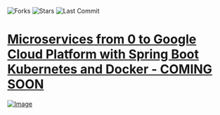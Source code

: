
![Forks](https://img.shields.io/github/forks/leandrocgsi/erudio-microservices)
![Stars](https://img.shields.io/github/stars/leandrocgsi/erudio-microservices)
![Last Commit](https://img.shields.io/github/last-commit/leandrocgsi/erudio-microservices)

# [Microservices from 0 to Google Cloud Platform with Spring Boot Kubernetes and Docker - COMING SOON](https://www.udemy.com/course/draft/3881188/?instructorPreviewMode=guest)

[![Image](https://raw.githubusercontent.com/leandrocgsi/erudio-microservices/main/images/course_cover.png "Microservices from 0 to Google Cloud Platform with Spring Boot Kubernetes and Docker")](https://www.udemy.com/course/draft/3881188/?instructorPreviewMode=guest)
